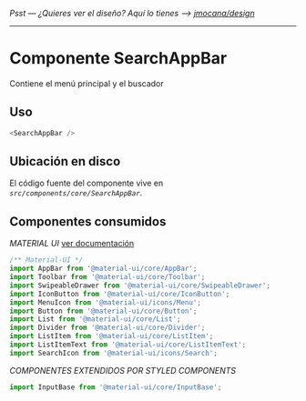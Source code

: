 *Psst — ¿Quieres ver el diseño? Aquí lo tienes --> [jmocana/design](https://github.com/sveltejs/template)*

---

# Componente SearchAppBar

Contiene el menú principal y el buscador

## Uso
```js
<SearchAppBar />
```
## Ubicación en disco
El código fuente del componente vive en *`src/components/core/SearchAppBar`*.

## Componentes consumidos

*MATERIAL UI* [ver documentación](https://material-ui.com/components/box/)
```js
/** Material-UI */
import AppBar from '@material-ui/core/AppBar';
import Toolbar from '@material-ui/core/Toolbar';
import SwipeableDrawer from '@material-ui/core/SwipeableDrawer';
import IconButton from '@material-ui/core/IconButton';
import MenuIcon from '@material-ui/icons/Menu';
import Button from '@material-ui/core/Button';
import List from '@material-ui/core/List';
import Divider from '@material-ui/core/Divider';
import ListItem from '@material-ui/core/ListItem';
import ListItemText from '@material-ui/core/ListItemText';
import SearchIcon from '@material-ui/icons/Search';
```

*COMPONENTES EXTENDIDOS POR STYLED COMPONENTS*
```js
import InputBase from '@material-ui/core/InputBase';
```
